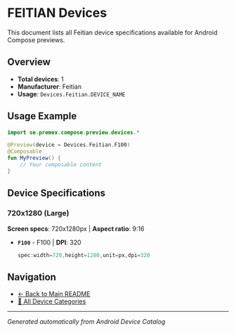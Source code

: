 # FEITIAN Devices

This document lists all Feitian device specifications available for Android Compose previews.

## Overview

- **Total devices**: 1
- **Manufacturer**: Feitian
- **Usage**: `Devices.Feitian.DEVICE_NAME`

## Usage Example

```kotlin
import se.premex.compose.preview.devices.*

@Preview(device = Devices.Feitian.F100)
@Composable
fun MyPreview() {
    // Your composable content
}
```

## Device Specifications

### 720x1280 (Large)

**Screen specs**: 720x1280px | **Aspect ratio**: 9:16

- **`F100`** - F100 | **DPI**: 320
  ```kotlin
  spec:width=720,height=1280,unit=px,dpi=320
  ```

## Navigation

- [← Back to Main README](../../README.md)
- [📱 All Device Categories](../README.md)

---
*Generated automatically from Android Device Catalog*
